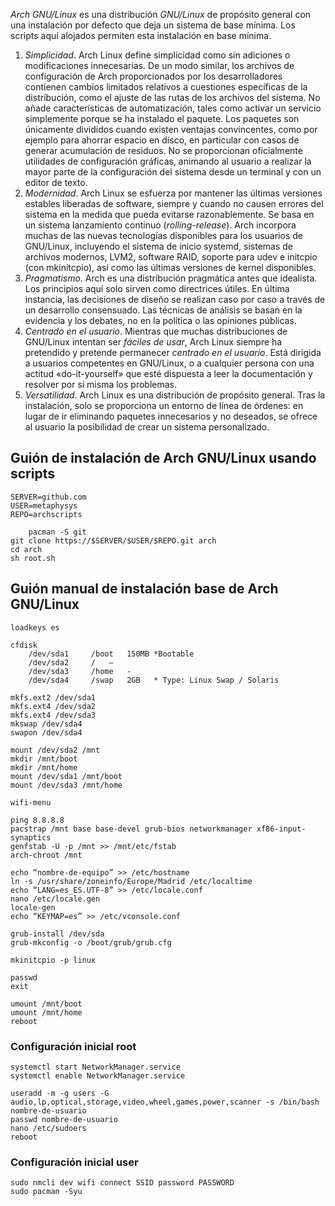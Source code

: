 *Arch GNU/Linux* es una distribución *GNU/Linux* de propósito general con una instalación por defecto que deja un sistema de base mínima. Los scripts aquí alojados permiten esta instalación en base mínima.

1.  *Simplicidad*. Arch Linux define simplicidad como sin adiciones o modificaciones innecesarias. De un modo similar, los archivos de configuración de Arch proporcionados por los desarrolladores contienen cambios limitados relativos a cuestiones específicas de la distribución, como el ajuste de las rutas de los archivos del sistema. No añade características de automatización, tales como activar un servicio simplemente porque se ha instalado el paquete. Los paquetes son únicamente divididos cuando existen ventajas convincentes, como por ejemplo para ahorrar espacio en disco, en particular con casos de generar acumulación de residuos. No se proporcionan oficialmente utilidades de configuración gráficas, animando al usuario a realizar la mayor parte de la configuración del sistema desde un terminal y con un editor de texto.
2.  *Modernidad*. Arch Linux se esfuerza por mantener las últimas versiones estables liberadas de software, siempre y cuando no causen errores del sistema en la medida que pueda evitarse razonablemente. Se basa en un sistema lanzamiento continuo (*rolling-release*). Arch incorpora muchas de las nuevas tecnologías disponibles para los usuarios de GNU/Linux, incluyendo el sistema de inicio systemd, sistemas de archivos modernos, LVM2, software RAID, soporte para udev e initcpio (con mkinitcpio), así como las últimas versiones de kernel disponibles.
3.  *Pragmatismo*. Arch es una distribución pragmática antes que idealista. Los principios aquí solo sirven como directrices útiles. En última instancia, las decisiones de diseño se realizan caso por caso a través de un desarrollo consensuado. Las técnicas de análisis se basan en la evidencia y los debates, no en la política o las opiniones públicas.
4.  *Centrado en el usuario*. Mientras que muchas distribuciones de GNU/Linux intentan ser *fáciles de usar*, Arch Linux siempre ha pretendido y pretende permanecer *centrado en el usuario*. Está dirigida a usuarios competentes en GNU/Linux, o a cualquier persona con una actitud «do-it-yourself» que esté dispuesta a leer la documentación y resolver por sí misma los problemas.
5.  *Versatilidad*. Arch Linux es una distribución de propósito general. Tras la instalación, solo se proporciona un entorno de línea de órdenes: en lugar de ir eliminando paquetes innecesarios y no deseados, se ofrece al usuario la posibilidad de crear un sistema personalizado.

## Guión de instalación de Arch GNU/Linux usando scripts

	SERVER=github.com
	USER=metaphysys
	REPO=archscripts

        pacman -S git
	git clone https://$SERVER/$USER/$REPO.git arch
	cd arch
	sh root.sh

## Guión manual de instalación base de Arch GNU/Linux

	loadkeys es
	
	cfdisk
		/dev/sda1	  /boot	  150MB	*Bootable
		/dev/sda2	  /	  –
		/dev/sda3	  /home	  - 
		/dev/sda4	  /swap	  2GB	* Type: Linux Swap / Solaris

	mkfs.ext2 /dev/sda1
	mkfs.ext4 /dev/sda2
	mkfs.ext4 /dev/sda3
	mkswap /dev/sda4
	swapon /dev/sda4

	mount /dev/sda2 /mnt
	mkdir /mnt/boot
	mkdir /mnt/home
	mount /dev/sda1 /mnt/boot
	mount /dev/sda3 /mnt/home

	wifi-menu
	
	ping 8.8.8.8
	pacstrap /mnt base base-devel grub-bios networkmanager xf86-input-synaptics
	genfstab -U -p /mnt >> /mnt/etc/fstab
	arch-chroot /mnt

	echo “nombre-de-equipo” >> /etc/hostname
	ln -s /usr/share/zoneinfo/Europe/Madrid /etc/localtime
	echo “LANG=es_ES.UTF-8” >> /etc/locale.conf
	nano /etc/locale.gen
	locale-gen
	echo “KEYMAP=es” >> /etc/vconsole.conf

	grub-install /dev/sda
	grub-mkconfig -o /boot/grub/grub.cfg

	mkinitcpio -p linux

	passwd
	exit

	umount /mnt/boot
	umount /mnt/home
	reboot

### Configuración inicial root

	systemctl start NetworkManager.service
	systemctl enable NetworkManager.service
	
	useradd -m -g users -G audio,lp,optical,storage,video,wheel,games,power,scanner -s /bin/bash nombre-de-usuario
	passwd nombre-de-usuario
	nano /etc/sudoers
	reboot

### Configuración inicial user

	sudo nmcli dev wifi connect SSID password PASSWORD
	sudo pacman -Syu


